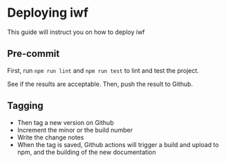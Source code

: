 # Deploying iwf

This guide will instruct you on how to deploy iwf

## Pre-commit

First, run `npm run lint` and `npm run test` to lint and test the project.

See if the results are acceptable. Then, push the result to Github.

## Tagging

* Then tag a new version on Github
* Increment the minor or the build number
* Write the change notes
* When the tag is saved, Github actions will trigger a build and upload to npm, and the building of the new documentation
